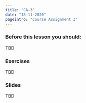 ```yaml
---
title: "CA-3"
date: "18-11-2020"
pageintro: "Course Assignment 3"
---
```


### Before this lesson you should:

TBD

### Exercises

TBD

### Slides

TBD
